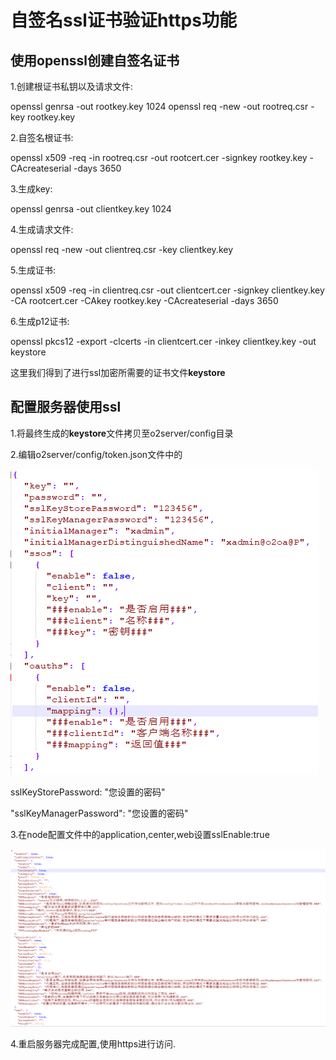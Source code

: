 # 自签名ssl证书验证https功能

## 使用openssl创建自签名证书

1.创建根证书私钥以及请求文件:

openssl genrsa -out rootkey.key 1024 openssl req -new -out rootreq.csr -key rootkey.key

2.自签名根证书:

openssl x509 -req -in rootreq.csr -out rootcert.cer -signkey rootkey.key -CAcreateserial -days 3650

3.生成key:

openssl genrsa -out clientkey.key 1024

4.生成请求文件:

openssl req -new -out clientreq.csr -key clientkey.key

5.生成证书:

openssl x509 -req -in clientreq.csr -out clientcert.cer -signkey clientkey.key -CA rootcert.cer -CAkey rootkey.key -CAcreateserial -days 3650

6.生成p12证书:

openssl pkcs12 -export -clcerts -in clientcert.cer -inkey clientkey.key -out keystore

这里我们得到了进行ssl加密所需要的证书文件**keystore**

## 配置服务器使用ssl

1.将最终生成的**keystore**文件拷贝至o2server/config目录

2.编辑o2server/config/token.json文件中的

![token.json &#x914D;&#x7F6E;](../.gitbook/assets/tim-jie-tu-20191030154413.png)

sslKeyStorePassword: "您设置的密码"

"sslKeyManagerPassword": "您设置的密码"

3.在node配置文件中的application,center,web设置sslEnable:true

![](../.gitbook/assets/tim-jie-tu-20191030154616.png)

4.重启服务器完成配置,使用https进行访问.

